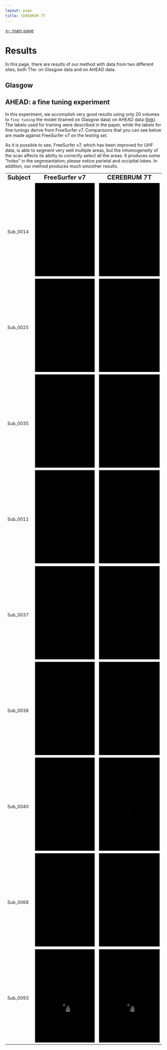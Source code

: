 ```yaml
---
layout: page
title: CEREBRUM 7T
---
```


[<-- main page](https://rocknroll87q.github.io/cerebrum7t/)

# Results

In this page, there are results of our method with data from two different sites, both T1w: on Glasgow data and on AHEAD data.

## Glasgow




## AHEAD: a fine tuning experiment

In this experiment, we accomplish very good results using only 20 volumes to `fine tuning` the model (trained on Glasgow data) on AHEAD data  ([link](https://doi.org/10.1016/j.neuroimage.2020.117200)).
The labels used for training were described in the paper, while the labels for fine tunings derive from FreeSurfer v7.
Comparisons that you can see below are made against FreeSurfer v7 on the testing set.

As it is possible to see, FreeSurfer v7, which has been improved for UHF data, is able to segment very well multiple areas, but the inhomogeneity of the scan affects its ability to correctly select all the areas. It produces some "holes" in the segmeantation; please notice parietal and occipital lobes.
In addition, our method produces much smoother results.

<table align="center" width="80%" cellspacing="0" cellpadding="0">
 <tr>
 	<td><b style="font-size:20px">Subject</b></td>
 	<td><center><b style="font-size:20px">FreeSurfer v7</b></center></td> 
 	<td><center><b style="font-size:20px">CEREBRUM 7T</b></center></td> 
 </tr>
 

 <tr>
    <td><b style="font-size:30px"></b>Sub_0014</td>
    <td><center><img src="./GIF/sub-0014_gt.gif" height="300"/></center></td>
    <td><center><img src="./GIF/sub-0014_predicted.gif" height="300" />  </center></td>
 </tr>
 
  <tr>
    <td><b style="font-size:30px"></b>Sub_0025</td>
    <td><center><img src="./GIF/sub-0025_gt.gif" height="300"/></center></td>
    <td><center><img src="./GIF/sub-0025_predicted.gif" height="300" />  </center></td>
 </tr>
 
  <tr>
    <td><b style="font-size:30px"></b>Sub_0035</td>
    <td><center><img src="./GIF/sub-0035_gt.gif" height="300"/></center></td>
    <td><center><img src="./GIF/sub-0035_predicted.gif" height="300" />  </center></td>
 </tr>
 
  <tr>
    <td><b style="font-size:30px"></b>Sub_0011</td>
    <td><center><img src="./GIF/sub-0011_gt.gif" height="300"/></center></td>
    <td><center><img src="./GIF/sub-0011_predicted.gif" height="300" />  </center></td>
 </tr>

  <tr>
    <td><b style="font-size:30px"></b>Sub_0037</td>
    <td><center><img src="./GIF/sub-0037_gt.gif" height="300"/></center></td>
    <td><center><img src="./GIF/sub-0037_predicted.gif" height="300" />  </center></td>
 </tr>
 
  <tr>
    <td><b style="font-size:30px"></b>Sub_0038</td>
    <td><center><img src="./GIF/sub-0038_gt.gif" height="300"/></center></td>
    <td><center><img src="./GIF/sub-0038_predicted.gif" height="300" />  </center></td>
 </tr>
 
  <tr>
    <td><b style="font-size:30px"></b>Sub_0040</td>
    <td><center><img src="./GIF/sub-0040_gt.gif" height="300"/></center></td>
    <td><center><img src="./GIF/sub-0040_predicted.gif" height="300" />  </center></td>
 </tr>
 
  <tr>
    <td><b style="font-size:30px"></b>Sub_0068</td>
    <td><center><img src="./GIF/sub-0068_gt.gif" height="300"/></center></td>
    <td><center><img src="./GIF/sub-0068_predicted.gif" height="300" />  </center></td>
 </tr>
 
  <tr>
    <td><b style="font-size:30px"></b>Sub_0093</td>
    <td><center><img src="./GIF/sub-0093_gt.gif" height="300"/></center></td>
    <td><center><img src="./GIF/sub-0093_predicted.gif" height="300" />  </center></td>
 </tr>
</table>
